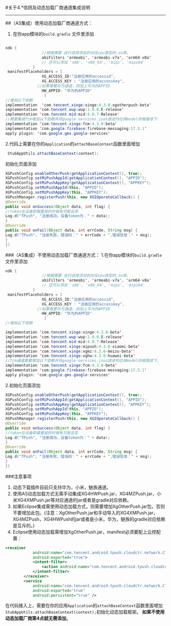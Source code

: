 #关于4.*信鸽及动态加载厂商通道集成说明
<hr>



##（AS集成）使用动态加载厂商通道方式：

1. 在你app模块的```build.gradle``` 文件里添加

```java

ndk {
                //根据需要 自行选择添加的对应cpu类型的.so库。
                abiFilters 'armeabi', 'armeabi-v7a', 'arm64-v8a'
                // 还可以添加 'x86', 'x86_64', 'mips', 'mips64'
            }
 manifestPlaceholders = [
                XG_ACCESS_ID:"注册应用的accessid",
                XG_ACCESS_KEY : "注册应用的accesskey",
              //如果需要华为通道，则加上华为的APPID 
                HW_APPID: "华为的APPID"
                 ]
//增加以下依赖
implementation  'com.tencent.xinge:xinge:4.3.0-xgotherpush-beta'
implementation 'com.tencent.wup:wup:1.0.0.E-release'
implementation 'com.tencent.mid:mid:4.0.7-Release'
//需要集成fcm增加以下依赖并将google-services.json放进你应用model的根路径下:
implementation 'com.tencent.xinge:fcm:4.3.0-beta'
implementation 'com.google.firebase:firebase-messaging:17.3.1'
apply plugin: 'com.google.gms.google-services'


 ```
 2.代码上需要在你的```Application```的```attachBaseContext```函数里面增加
```java
 StubAppUtils.attachBaseContext(context);
 ```


初始化页面添加 
```java
XGPushConfig.enableOtherPush(getApplicationContext(), true);
XGPushConfig.setMiPushAppId(getApplicationContext(), "APPID");
XGPushConfig.setMiPushAppKey(getApplicationContext(), "APPKEY");
XGPushConfig.setMzPushAppId(this, "APPID");
XGPushConfig.setMzPushAppKey(this, "APPKEY");
XGPushManager.registerPush(this, new XGIOperateCallback() {
@Override
public void onSuccess(Object data, int flag) {
//token在设备卸载重装的时候有可能会变
Log.d("TPush", "注册成功，设备token为：" + data);
}
@Override
public void onFail(Object data, int errCode, String msg) {
Log.d("TPush", "注册失败，错误码：" + errCode + ",错误信息：" + msg);
}
})
```




###（AS集成）不使用动态加载厂商通道方式：
1.在你app模块的```build.gradle ```文件里添加
```java
ndk {
                //根据需要 自行选择添加的对应cpu类型的.so库。
                abiFilters 'armeabi', 'armeabi-v7a', 'arm64-v8a'
                // 还可以添加 'x86', 'x86_64', 'mips', 'mips64'
            }
 manifestPlaceholders = [
                XG_ACCESS_ID:"注册应用的accessid",
                XG_ACCESS_KEY : "注册应用的accesskey",
              //如果需要华为通道，则加上华为的APPID 
                HW_APPID: "华为的APPID"
                 ]
//增加以下依赖

implementation 'com.tencent.xinge:xinge:4.3.0-beta'
implementation 'com.tencent.wup:wup:1.0.0.E-release'
implementation 'com.tencent.mid:mid:4.0.7-Release'
implementation 'com.tencent.xinge:mipush:4.3.0-xiaomi-beta'
implementation 'com.tencent.xinge:xgmz:4.3.0-meizu-beta''
implementation 'com.tencent.xinge:xghw:4.3.0-huawei-beta'
//fcm通道需要增加以下依赖并将google-services.json放进你应用model的根路径下。
implementation 'com.tencent.xinge:fcm:4.3.0-beta'
implementation 'com.google.firebase:firebase-messaging:17.3.1'
apply plugin: 'com.google.gms.google-services'

```
2.初始化页面添加 
```java
XGPushConfig.enableOtherPush(getApplicationContext(), true);
XGPushConfig.setMiPushAppId(getApplicationContext(), "APPID");
XGPushConfig.setMiPushAppKey(getApplicationContext(), "APPKEY");
XGPushConfig.setMzPushAppId(this, "APPID");
XGPushConfig.setMzPushAppKey(this, "APPKEY");
XGPushManager.registerPush(this, new XGIOperateCallback() {
@Override
public void onSuccess(Object data, int flag) {
//token在设备卸载重装的时候有可能会变
Log.d("TPush", "注册成功，设备token为：" + data);
}
@Override
public void onFail(Object data, int errCode, String msg) {
Log.d("TPush", "注册失败，错误码：" + errCode + ",错误信息：" + msg);
}
})
```
###注意事项
1. 动态下载插件目前只支持华为，小米，魅族通道。
2. 使用AS动态加载方式无需手动集成XG4HWPush.jar，XG4MZPush.jar，小米XG4XMPush.jar等对应通道的jar或者是gradle对应依赖。
3. 如果Eclipse集成需使用动态加载方式，则需要增加XgOtherPush.jar包，否则不要增加此包。(注意：XgOtherPush.jar和手动导入的XG4XMPush.jar，XG4MZPush，XG4HWPush的jar或者是小米，华为，魅族的gradle对应依赖是互斥的。)
4. Eclipse使用动态加载需增加XgOtherPush.jar，manifest必须要配上云控配置：
```xml
<receiver
            android:name="com.tencent.android.tpush.cloudctr.network.CloudControlDownloadReceiver"
            android:exported="true">
            <intent-filter>
                <action android:name="com.tencent.android.tpush.cloudcontrol.action.DOWNLOAD_FILE_FINISH" />
            </intent-filter>
        </receiver>
        <service
            android:name="com.tencent.android.tpush.cloudctr.network.CloudControlDownloadService"
            android:exported="true"
            android:persistent="true" />
```
在代码接入上，需要在你的应用```Application```的```attachBaseContext```函数里面增加```StubAppUtils.attachBaseContext(context);```初始化动态加载框架。
**如果不使用动态加载厂商第4点就无需添加**。

